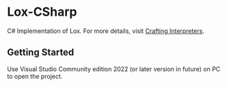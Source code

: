# Lox-CSharp

C# Implementation of Lox. For more details, visit [Crafting Interpreters](https://github.com/munificent/craftinginterpreters).

## Getting Started

Use Visual Studio Community edition 2022 (or later version in future) on PC to open the project.

